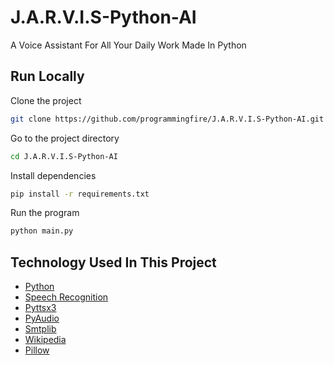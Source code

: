 
# J.A.R.V.I.S-Python-AI

A Voice Assistant For All Your Daily Work Made In Python


## Run Locally

Clone the project

```bash
git clone https://github.com/programmingfire/J.A.R.V.I.S-Python-AI.git
```

Go to the project directory

```bash
cd J.A.R.V.I.S-Python-AI
```

Install dependencies

```bash
pip install -r requirements.txt
```

Run the program

```bash
python main.py
```

  
## Technology Used In This Project

- [Python](https://www.python.org/)
- [Speech Recognition](https://pypi.org/project/SpeechRecognition/)
- [Pyttsx3](https://pypi.org/project/pyttsx3/)
- [PyAudio](https://pypi.org/project/PyAudio/)
- [Smtplib](https://docs.python.org/3/library/smtplib.html)
- [Wikipedia](https://pypi.org/project/wikipedia/)
- [Pillow](https://pypi.org/project/Pillow/)

  